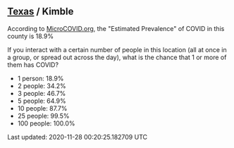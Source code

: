 
## [Texas](/united-states/texas) / Kimble

According to [MicroCOVID.org](http://microcovid.org),
the "Estimated Prevalence" of COVID in this county is 18.9%

If you interact with a certain number of people in this location
(all at once in a group, or spread out across the day), what is the chance that
1 or more of them has COVID?

- 1 person: 18.9%
- 2 people: 34.2%
- 3 people: 46.7%
- 5 people: 64.9%
- 10 people: 87.7%
- 25 people: 99.5%
- 100 people: 100.0%

Last updated: 2020-11-28 00:20:25.182709 UTC
